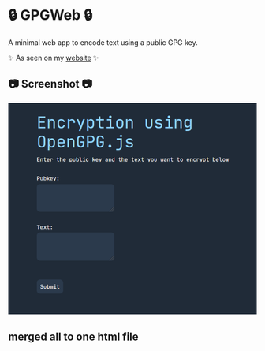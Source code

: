 # 🔒 GPGWeb 🔒
A minimal web app to encode text using a public GPG key.

✨ As seen on my [website](https://gpg.perrypal.xyz/) ✨

## 📷 Screenshot 📷
![mainpic](https://raw.githubusercontent.com/PerryPal21/GPGWeb/main/assets/mainpic.png)

## merged all to one html file
